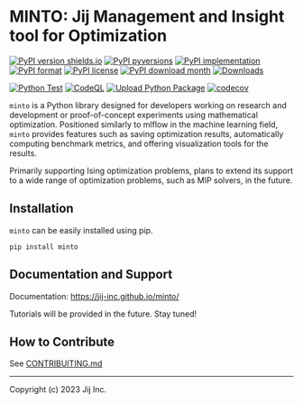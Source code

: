
# MINTO: Jij Management and Insight tool for Optimization

[![PyPI version shields.io](https://img.shields.io/pypi/v/minto.svg)](https://pypi.python.org/pypi/minto/)
[![PyPI pyversions](https://img.shields.io/pypi/pyversions/minto.svg)](https://pypi.python.org/pypi/minto/)
[![PyPI implementation](https://img.shields.io/pypi/implementation/minto.svg)](https://pypi.python.org/pypi/minto/)
[![PyPI format](https://img.shields.io/pypi/format/minto.svg)](https://pypi.python.org/pypi/minto/)
[![PyPI license](https://img.shields.io/pypi/l/minto.svg)](https://pypi.python.org/pypi/minto/)
[![PyPI download month](https://img.shields.io/pypi/dm/minto.svg)](https://pypi.python.org/pypi/minto/)
[![Downloads](https://pepy.tech/badge/minto)](https://pepy.tech/project/minto)

[![Python Test](https://github.com/Jij-Inc/minto/actions/workflows/python-test.yml/badge.svg)](https://github.com/Jij-Inc/minto/actions/workflows/python-test.yml)
[![CodeQL](https://github.com/Jij-Inc/minto/actions/workflows/github-code-scanning/codeql/badge.svg)](https://github.com/Jij-Inc/minto/actions/workflows/github-code-scanning/codeql)
[![Upload Python Package](https://github.com/Jij-Inc/minto/actions/workflows/python-publish.yml/badge.svg)](https://github.com/Jij-Inc/minto/actions/workflows/python-publish.yml)
[![codecov](https://codecov.io/gh/Jij-Inc/minto/branch/main/graph/badge.svg?token=pfEmtaSP8Z)](https://codecov.io/gh/Jij-Inc/minto)


`minto` is a Python library designed for developers working on research and development or proof-of-concept experiments using mathematical optimization. Positioned similarly to mlflow in the machine learning field, `minto` provides features such as saving optimization results, automatically computing benchmark metrics, and offering visualization tools for the results.

Primarily supporting Ising optimization problems,  plans to extend its support to a wide range of optimization problems, such as MIP solvers, in the future.

## Installation
`minto` can be easily installed using pip.

``` shell
pip install minto
```

## Documentation and Support

Documentation: https://jij-inc.github.io/minto/

Tutorials will be provided in the future. Stay tuned!


## How to Contribute

See [CONTRIBUITING.md](CONTRIBUTING.md) 

---

Copyright (c) 2023 Jij Inc.

